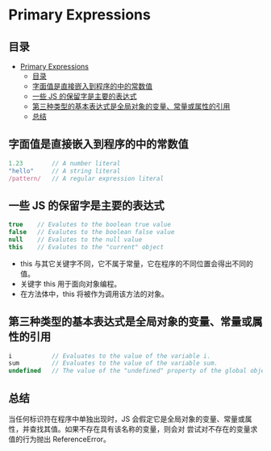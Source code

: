 # Primary Expressions

## 目录

- [Primary Expressions](#primary-expressions)
  - [目录](#目录)
  - [字面值是直接嵌入到程序的中的常数值](#字面值是直接嵌入到程序的中的常数值)
  - [一些 JS 的保留字是主要的表达式](#一些-js-的保留字是主要的表达式)
  - [第三种类型的基本表达式是全局对象的变量、常量或属性的引用](#第三种类型的基本表达式是全局对象的变量常量或属性的引用)
  - [总结](#总结)

## 字面值是直接嵌入到程序的中的常数值

```javascript
1.23        // A number literal
"hello"     // A string literal
/pattern/   // A regular expression literal
```

## 一些 JS 的保留字是主要的表达式

```javascript
true    // Evalutes to the boolean true value
false   // Evalutes to the boolean false value
null    // Evalutes to the null value
this    // Evalutes to the "current" object
```

- this 与其它关键字不同，它不属于常量，它在程序的不同位置会得出不同的值。
- 关键字 this 用于面向对象编程。
- 在方法体中，this 将被作为调用该方法的对象。

## 第三种类型的基本表达式是全局对象的变量、常量或属性的引用

```javascript
i           // Evaluates to the value of the variable i.
sum         // Evaluates to the value of the variable sum.
undefined   // The value of the "undefined" property of the global object.
```

## 总结

当任何标识符在程序中单独出现时，JS 会假定它是全局对象的变量、常量或属性，并查找其值。如果不存在具有该名称的变量，则会对 尝试对不存在的变量求值的行为抛出 ReferenceError。
